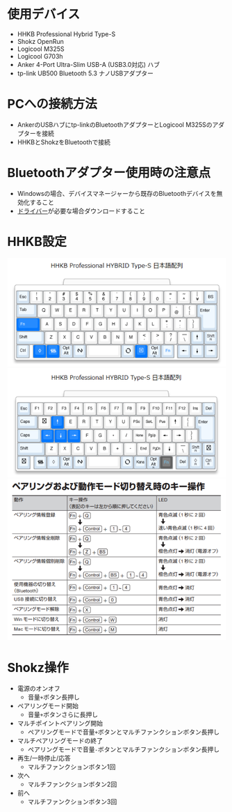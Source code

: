 # 使用デバイス
* HHKB Professional Hybrid Type-S
* Shokz OpenRun
* Logicool M325S
* Logicool G703h
* Anker 4-Port Ultra-Slim USB-A (USB3.0対応) ハブ
* tp-link UB500 Bluetooth 5.3 ナノUSBアダプター

# PCへの接続方法
* AnkerのUSBハブにtp-linkのBluetoothアダプターとLogicool M325Sのアダプターを接続
* HHKBとShokzをBluetoothで接続

# Bluetoothアダプター使用時の注意点
* Windowsの場合、デバイスマネージャーから既存のBluetoothデバイスを無効化すること
* [ドライバー](https://www.tp-link.com/jp/support/download/)が必要な場合ダウンロードすること

# HHKB設定
![](./img/hhkb/standard.png)  
![](./img/hhkb/fn.png)  
![](./img/hhkb/pairing.png)

# Shokz操作
* 電源のオンオフ
    * 音量`+`ボタン長押し
* ペアリングモード開始
    * 音量`+`ボタンさらに長押し
* マルチポイントペアリング開始
    * ペアリングモードで音量`+`ボタンとマルチファンクションボタン長押し
* マルチペアリングモードの終了
    * ペアリングモードで音量`-`ボタンとマルチファンクションボタン長押し
* 再生/一時停止/応答
    * マルチファンクションボタン1回
* 次へ
    * マルチファンクションボタン2回
* 前へ
    * マルチファンクションボタン3回
